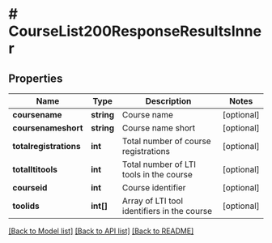 # # CourseList200ResponseResultsInner

## Properties

Name | Type | Description | Notes
------------ | ------------- | ------------- | -------------
**coursename** | **string** | Course name | [optional]
**coursenameshort** | **string** | Course name short | [optional]
**totalregistrations** | **int** | Total number of course registrations | [optional]
**totalltitools** | **int** | Total number of LTI tools in the course | [optional]
**courseid** | **int** | Course identifier | [optional]
**toolids** | **int[]** | Array of LTI tool identifiers in the course | [optional]

[[Back to Model list]](../../README.md#models) [[Back to API list]](../../README.md#endpoints) [[Back to README]](../../README.md)
